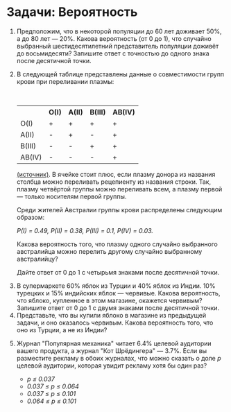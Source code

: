 # Задачи: Вероятность

<ol>
	<li> Предположим, что в некоторой популяции до 60 лет доживает 50%, а до 80 лет — 20%. Какова вероятность (от 0 до 1), что случайно выбранный шестидесятилетний представитель популяции доживёт до восьмидесяти? Запишите ответ с точностью до одного знака после десятичной точки. </li>
	<li>
		<p> В следующей таблице представлены данные о совместимости групп крови при переливании плазмы: </p>
		<br>
		<table>
			<tr><th></th><th>O(I)</th><th>A(II)</th><th>B(III)</th><th>AB(IV)</th></tr> <!--ряд с ячейками заголовков-->
			<tr><td>O(I)</td><td>+</td><td>+</td><td>+</td><td>+</td></tr> <!--ряд с ячейками тела таблицы-->
			<tr><td>A(II)</td><td>-</td><td>+</td><td>-</td><td>+</td></tr> <!--ряд с ячейками тела таблицы-->
			<tr><td>B(III)</td><td>-</td><td>-</td><td>+</td><td>+</td></tr> <!--ряд с ячейками тела таблицы-->
			<tr><td>AB(IV)</td><td>-</td><td>-</td><td>-</td><td>+</td></tr> <!--ряд с ячейками тела таблицы-->
		</table>
		<p> <a href="https://en.wikipedia.org/wiki/Blood_type#Plasma_compatibility">(источник)</a>. В ячейке стоит плюс, если плазму донора из названия столбца можно переливать рецепиенту из названия строки. Так, плазму четвёртой группы можно переливать всем, а плазму первой — только носителям первой группы. </p>
		<p> Среди жителей Австралии группы крови распределены следующим образом: </p>
		<p> <i>P(I) = 0.49, P(II) = 0.38, P(III) = 0.1, P(IV) = 0.03.</i>
		<p> Какова вероятность того, что плазму одного случайно выбранного австралийца можно перелить другому случайно выбранному австралийцу? </p>
		<p> Дайте ответ от 0 до 1 с четырьмя знаками после десятичной точки. </p>
 	</li>
	<li> В супермаркете 60% яблок из Турции и 40% яблок из Индии. 10% турецких и 15% индийских яблок — червивые. Какова вероятность, что яблоко, купленное в этом магазине, окажется червивым? Запишите ответ от 0 до 1 с двумя знаками после десятичной точки. </li>
	<li> Представьте, что вы купили яблоко в магазине из предыдущей задачи, и оно оказалось червивым. Какова вероятность того, что оно из Турции, а не из Индии? </li>
	<li>
		<p> Журнал "Популярная механика" читает 6.4% целевой аудитории вашего продукта, а журнал "Кот Шрёдингера" — 3.7%. Если вы разместите рекламу в обоих журналах, что можно сказать о доле <i>p</i> целевой аудитории, которая увидит рекламу хотя бы один раз? </p>
		<ul>
			<li> <i> p &#8804; 0.037 </i> </li>
			<li> <i> 0.037 &#8804; p &#8804; 0.064 </i> </li>
			<li> <i> 0.037 &#8804; p &#8804; 0.101 </i> </li>
			<li> <i> 0.064 &#8804; p &#8804; 0.101 </i> </li>
		</ul>
	</li>
</ol>